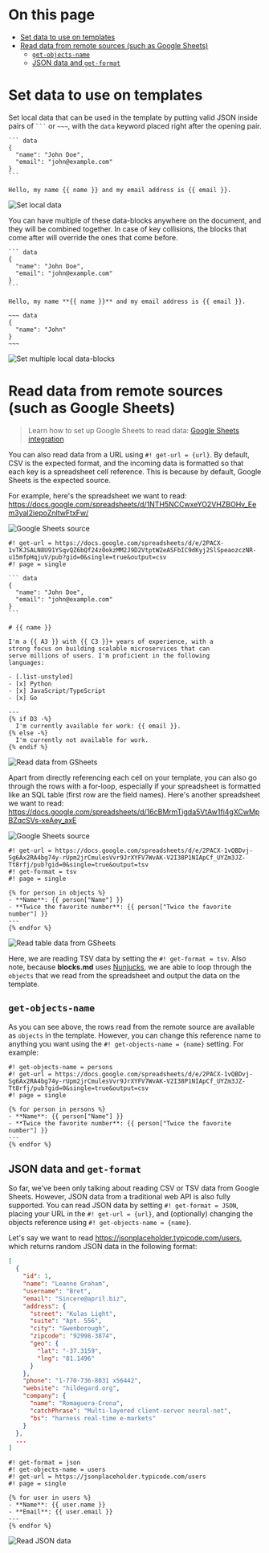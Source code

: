 # On this page

- [Set data to use on templates](#set-data-to-use-on-templates)
- [Read data from remote sources (such as Google Sheets)](#read-data-from-remote-sources-such-as-google-sheets)
  - [`get-objects-name`](#get-objects-name)
  - [JSON data and `get-format`](#json-data-and-get-format)

# Set data to use on templates

Set local data that can be used in the template by putting valid JSON inside pairs of <code>```</code> or <code>~~~</code>, with the `data` keyword placed right after the opening pair.

````text
``` data
{
  "name": "John Doe",
  "email": "john@example.com"
}
```

Hello, my name {{ name }} and my email address is {{ email }}.
````

![Set local data](https://res.cloudinary.com/dnriuttuy/image/upload/v1722064021/set-read-data-1_bzoxzd.png)

You can have multiple of these data-blocks anywhere on the document, and they will be combined together. In case of key collisions, the blocks that come after will override the ones that come before.

````text
``` data
{
  "name": "John Doe",
  "email": "john@example.com"
}
```

Hello, my name **{{ name }}** and my email address is {{ email }}.

~~~ data
{
  "name": "John"
}
~~~
````

![Set multiple local data-blocks](https://res.cloudinary.com/dnriuttuy/image/upload/v1722064199/set-read-data-2_dezdke.png)

# Read data from remote sources (such as Google Sheets)

> Learn how to set up Google Sheets to read data: [Google Sheets integration](https://github.com/blocksmd/blocksmd/blob/main/docs/google-sheets-integration.md)

You can also read data from a URL using `#! get-url = {url}`. By default, CSV is the expected format, and the incoming data is formatted so that each key is a spreadsheet cell reference. This is because by default, Google Sheets is the expected source.

For example, here's the spreadsheet we want to read: https://docs.google.com/spreadsheets/d/1NTH5NCCwxeYO2VHZBOHv_Eem3yaI2iepoZnltwFtxFw/

![Google Sheets source](https://res.cloudinary.com/dnriuttuy/image/upload/v1722065244/read-data-1_qdi1fb.png)

````text
#! get-url = https://docs.google.com/spreadsheets/d/e/2PACX-1vTKJSALN8U91YSqvQZ6bQf24z0okzMM2J9D2VtptW2eASFbIC9dKyj2SlSpeaozczNR-u15mfpHqjuV/pub?gid=0&single=true&output=csv
#! page = single

``` data
{
  "name": "John Doe",
  "email": "john@example.com"
}
```

# {{ name }}

I'm a {{ A3 }} with {{ C3 }}+ years of experience, with a
strong focus on building scalable microservices that can
serve millions of users. I'm proficient in the following
languages:

- [.list-unstyled]
- [x] Python
- [x] JavaScript/TypeScript
- [x] Go

---
{% if D3 -%}
  I'm currently available for work: {{ email }}.
{% else -%}
  I'm currently not available for work.
{% endif %}
````

![Read data from GSheets](https://res.cloudinary.com/dnriuttuy/image/upload/v1722065593/read-data-2_ylvp7v.png)

Apart from directly referencing each cell on your template, you can also go through the rows with a for-loop, especially if your spreadsheet is formatted like an SQL table (first row are the field names). Here's another spreadsheet we want to read: https://docs.google.com/spreadsheets/d/16cBMrmTigda5VtAw1fi4gXCwMpBZqcSVs-xeAey_axE

![Google Sheets source](https://res.cloudinary.com/dnriuttuy/image/upload/v1722066432/read-data-3_k1ad7q.png)

```text
#! get-url = https://docs.google.com/spreadsheets/d/e/2PACX-1vQBDvj-Sg6Ax2RA4bg74y-rUpm2jrCmulesVvr9JrXYFV7WvAK-V2I38P1NIApCf_UYZm3JZ-Tt8rfj/pub?gid=0&single=true&output=tsv
#! get-format = tsv
#! page = single

{% for person in objects %}
- **Name**: {{ person["Name"] }}
- **Twice the favorite number**: {{ person["Twice the favorite number"] }}
---
{% endfor %}
```

![Read table data from GSheets](https://res.cloudinary.com/dnriuttuy/image/upload/v1722066747/read-data-4_kkneop.png)

Here, we are reading TSV data by setting the `#! get-format = tsv`. Also note, because **blocks.md** uses [Nunjucks](https://mozilla.github.io/nunjucks/), we are able to loop through the `objects` that we read from the spreadsheet and output the data on the template.

## `get-objects-name`

As you can see above, the rows read from the remote source are available as `objects` in the template. However, you can change this reference name to anything you want using the `#! get-objects-name = {name}` setting. For example:

```text
#! get-objects-name = persons
#! get-url = https://docs.google.com/spreadsheets/d/e/2PACX-1vQBDvj-Sg6Ax2RA4bg74y-rUpm2jrCmulesVvr9JrXYFV7WvAK-V2I38P1NIApCf_UYZm3JZ-Tt8rfj/pub?gid=0&single=true&output=csv
#! page = single

{% for person in persons %}
- **Name**: {{ person["Name"] }}
- **Twice the favorite number**: {{ person["Twice the favorite number"] }}
---
{% endfor %}
```

## JSON data and `get-format`

So far, we've been only talking about reading CSV or TSV data from Google Sheets. However, JSON data from a traditional web API is also fully supported. You can read JSON data by setting `#! get-format = JSON`, placing your URL in the `#! get-url = {url}`, and (optionally) changing the objects reference using `#! get-objects-name = {name}`.

Let's say we want to read https://jsonplaceholder.typicode.com/users, which returns random JSON data in the following format:

```json
[
  {
    "id": 1,
    "name": "Leanne Graham",
    "username": "Bret",
    "email": "Sincere@april.biz",
    "address": {
      "street": "Kulas Light",
      "suite": "Apt. 556",
      "city": "Gwenborough",
      "zipcode": "92998-3874",
      "geo": {
        "lat": "-37.3159",
        "lng": "81.1496"
      }
    },
    "phone": "1-770-736-8031 x56442",
    "website": "hildegard.org",
    "company": {
      "name": "Romaguera-Crona",
      "catchPhrase": "Multi-layered client-server neural-net",
      "bs": "harness real-time e-markets"
    }
  },
  ...
]
```

```text
#! get-format = json
#! get-objects-name = users
#! get-url = https://jsonplaceholder.typicode.com/users
#! page = single

{% for user in users %}
- **Name**: {{ user.name }}
- **Email**: {{ user.email }}
---
{% endfor %}
```

![Read JSON data](https://res.cloudinary.com/dnriuttuy/image/upload/v1722067199/read-data-5_mfmqzo.png)
